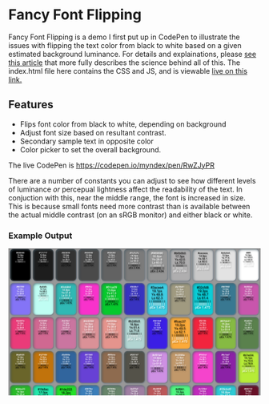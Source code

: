 # Fancy Font Flipping
Fancy Font Flipping is a demo I first put up in CodePen to illustrate the issues with flipping the text color from black to white based on a given estimated background luminance. For details and explainations, please [see this article](https://gist.github.com/Myndex/e1025706436736166561d339fd667493#lets-flip-for-color) that more fully describes the science behind all of this. The index.html file here contains the CSS and JS, and is viewable [live on this link.](https://myndex.github.io/fancyfontflipping/)

## Features
- Flips font color from black to white, depending on background
- Adjust font size based on resultant contrast.
- Secondary sample text in opposite color
- Color picker to set the overall background.

The live CodePen is https://codepen.io/myndex/pen/RwZJyPR

There are a number of constants you can adjust to see how different levels of luminance *or* percepual lightness affect the readability of the text. In conjuction with this, near the middle range, the font is increased in size. This is because small fonts need more contrast than is available between the actual middle contrast (on an sRGB monitor) and either black or white. 

### Example Output
<img src="IMAGES/fancyfontflip1.png">



